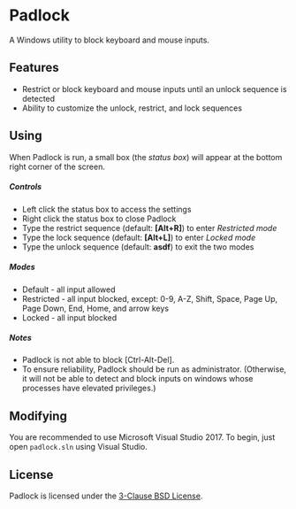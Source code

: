 # Padlock
A Windows utility to block keyboard and mouse inputs.

## Features
- Restrict or block keyboard and mouse inputs until an unlock sequence is detected
- Ability to customize the unlock, restrict, and lock sequences

## Using
When Padlock is run, a small box (the *status box*) will appear at the bottom right corner of the screen.

##### Controls
- Left click the status box to access the settings
- Right click the status box to close Padlock
- Type the restrict sequence (default: **[Alt+R]**) to enter *Restricted mode*
- Type the lock sequence (default: **[Alt+L]**) to enter *Locked mode*
- Type the unlock sequence (default: **asdf**) to exit the two modes

##### Modes
- Default - all input allowed
- Restricted - all input blocked, except: 0-9, A-Z, Shift, Space, Page Up, Page Down, End, Home, and arrow keys
- Locked - all input blocked

##### Notes
- Padlock is not able to block [Ctrl-Alt-Del].
- To ensure reliability, Padlock should be run as administrator. (Otherwise, it will not be able to detect and block inputs on windows whose processes have elevated privileges.)

## Modifying
You are recommended to use Microsoft Visual Studio 2017.
To begin, just open ```padlock.sln``` using Visual Studio.

## License
Padlock is licensed under the [3-Clause BSD License](https://opensource.org/licenses/BSD-3-Clause).